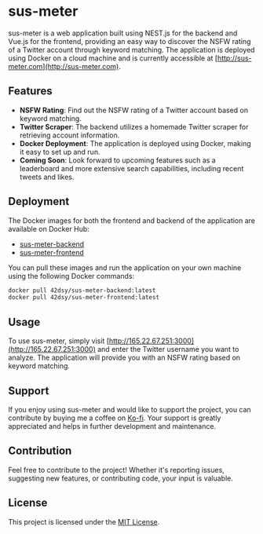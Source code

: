 # sus-meter

sus-meter is a web application built using NEST.js for the backend and Vue.js for the frontend, providing an easy way to discover the NSFW rating of a Twitter account through keyword matching. The application is deployed using Docker on a cloud machine and is currently accessible at [http://sus-meter.com](http://sus-meter.com).

## Features
- **NSFW Rating**: Find out the NSFW rating of a Twitter account based on keyword matching.
- **Twitter Scraper**: The backend utilizes a homemade Twitter scraper for retrieving account information.
- **Docker Deployment**: The application is deployed using Docker, making it easy to set up and run.
- **Coming Soon**: Look forward to upcoming features such as a leaderboard and more extensive search capabilities, including recent tweets and likes.

## Deployment

The Docker images for both the frontend and backend of the application are available on Docker Hub:

- [sus-meter-backend](https://hub.docker.com/repositories/42dsy/sus-meter-backend)
- [sus-meter-frontend](https://hub.docker.com/repositories/42dsy/sus-meter-frontend)

You can pull these images and run the application on your own machine using the following Docker commands:

```bash
docker pull 42dsy/sus-meter-backend:latest
docker pull 42dsy/sus-meter-frontend:latest
```

## Usage

To use sus-meter, simply visit [http://165.22.67.251:3000](http://165.22.67.251:3000) and enter the Twitter username you want to analyze. The application will provide you with an NSFW rating based on keyword matching.

## Support

If you enjoy using sus-meter and would like to support the project, you can contribute by buying me a coffee on [Ko-fi](https://ko-fi.com/susmeter). Your support is greatly appreciated and helps in further development and maintenance.

## Contribution

Feel free to contribute to the project! Whether it's reporting issues, suggesting new features, or contributing code, your input is valuable.

## License

This project is licensed under the [MIT License](LICENSE).
